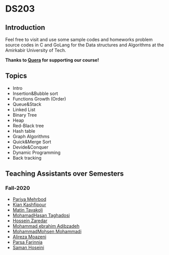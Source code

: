 # DS203
## Introduction
Feel free to visit and use some sample codes and homeworks problem source codes in C and GoLang for the
Data structures and Algorithms at the Amirkabir University of Tech.

**Thanks to [Quera](https://quera.ir/) for supporting our course!**

## Topics
- Intro
- Insertion&Bubble sort
- Functions Growth (Order)
- Queue&Stack
- Linked List
- Binary Tree
- Heap
- Red-Black tree
- Hash table
- Graph Algorithms
- Quick&Merge Sort
- Devide&Conquer
- Dynamic Programming
- Back tracking

## Teaching Assistants over Semesters
### Fall-2020
* [Pariya Mehrbod](https://github.com/pariyamd)
* [Kian Kashfipour](https://github.com/kian79)
* [Matin Tavakoli](https://github.com/MatinTavakoli)
* [MohamadHasan Taghadosi](https://github.com/taghad)
* [Hossein Zaredar](https://github.com/HosseinZaredar)
* [Mohammad ebrahim Adibzadeh](https://github.com/pwdz)
* [MohammadMohsen Mohammadi](https://github.com/MrMiM77)
* [Alireza Moazeni](https://github.com/amoazeni75)
* [Parsa Farinnia](https://github.com/parsafarinnia)
* [Saman Hoseini](https://github.com/saman2000hoseini)
